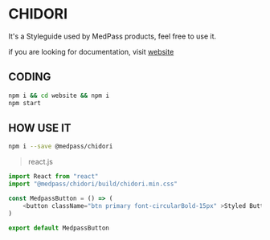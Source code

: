 # CHIDORI

It's a Styleguide used by MedPass products, feel free to use it.

if you are looking for documentation, visit [website](https://medpassbrasil.github.io/chidori/)

## CODING
```bash
npm i && cd website && npm i
npm start
```

## HOW USE IT
```bash
npm i --save @medpass/chidori
```

>react.js
```javascript
import React from "react"
import "@medpass/chidori/build/chidori.min.css"

const MedpassButton = () => (
	<button className="btn primary font-circularBold-15px" >Styled Button</button>
)

export default MedpassButton
```